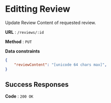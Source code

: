 # Editting Review

Update Review Content of requested review.

**URL** : `/reviews/:id`

**Method** : `PUT`

**Data constraints**

```json
{
    "reviewContent": "[unicode 64 chars max]",
}
```

## Success Responses
**Code** : `200 OK`
